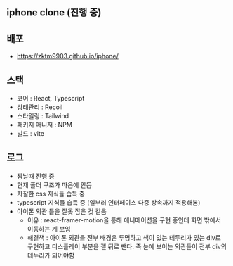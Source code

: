 ## iphone clone (진행 중)

## 배포
- https://zktm9903.github.io/iphone/

## 스택
- 코어 : React, Typescript
- 상태관리 : Recoil
- 스타일링 : Tailwind
- 패키지 매니저 : NPM
- 빌드 : vite

## 로그
- 짬날때 진행 중
- 현재 폴더 구조가 마음에 안듬
- 자잘한 css 지식들 습득 중
- typescript 지식들 습득 중 (일부러 인터페이스 다중 상속까지 적용해봄)
- 아이폰 외관 틀을 잘못 잡은 것 같음
  - 이유 : react-framer-motion을 통해 애니메이션을 구현 중인데 화면 밖에서 이동하는 게 보임
  - 해결책 : 아이폰 외관을 전부 배경은 투명하고 색이 있는 테두리가 있는 div로 구현하고 디스플레이 부분을 젤 뒤로 뺀다. 즉 눈에 보이는 외관들이 전부 div의 테두리가 되어야함


